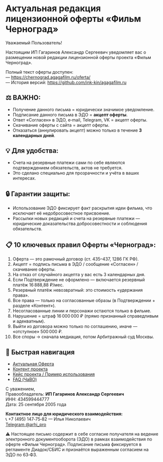 # Актуальная редакция лицензионной оферты «Фильм Черноград»

Уважаемый Пользователь!

Настоящим ИП Гагаринов Александр Сергеевич уведомляет вас о размещении новой редакции лицензионной оферты проекта «Фильм Черноград».  

Полный текст оферты доступен:  
— https://chernograd.agagafilm.ru/oferta/  
— История версий: https://github.com/ink-kin/agagafilm.ru  

## ⚖️ ВАЖНО:
- Получение данного письма = юридически значимое уведомление.  
- Подписание данного письма в ЭДО = **акцепт оферты**.  
- Ответ «Согласен» в ЭДО, e‑mail, Telegram, VK = акцепт оферты.  
- Скачивание оферты с сайта = акцепт оферты.  
- Отказаться (аннулировать акцепт) можно только в течение **3 календарных дней**.  

## 💡 Для удобства:
- Счета на резервные платежи сами по себе являются подтверждением обязательств, актов не требуется.  
- Это сделано специально для прозрачности и учёта в ваших интересах.  

## 🔒 Гарантии защиты:
- Использование ЭДО фиксирует факт раскрытия идеи фильма, что исключает её недобросовестное присвоение.  
- Рассылки новых редакций и счета на резервные платежи — юридические доказательства добросовестности и соблюдения обязательств.  

## 📋 10 ключевых правил Оферты «Черноград»:

1. Оферта — это рамочный договор (ст. 435–437, 1286 ГК РФ).  
2. Акцепт = подпись письма в ЭДО / сообщение «Согласен» / скачивание оферты.  
3. На отказ от случайного акцепта у вас есть 3 календарных дня.  
4. Если Подтверждение не оформлено — включается резервный платёж 16 888,88 ₽/мес.  
5. Резервный платёж невозвратный: это стоимость «удержания права».  
6. Все права — только на согласованные образы (в Подтверждении + разделе «Контент»).  
7. Несогласованные линии и персонажи остаются только в фильме.  
8. Нарушение = штраф 16 000 000 ₽ (прямо признанный справедливым и адекватным).  
9. Выйти из договора можно только по соглашению, иначе — «отступное» 500 000 ₽.  
10. Все споры → сначала медиация, потом Арбитражный суд Москвы.  

## 🔗 Быстрая навигация
- [Актуальная Оферта](https://chernograd.agagafilm.ru/oferta/)  
- [Контент проекта](https://chernograd.agagafilm.ru/about)  
- [Кейс проекта / Пример использования](https://chernograd.agagafilm.ru/case)  
- [FAQ (ЧаВО)](https://chernograd.agagafilm.ru/faq)  

С уважением,  
Правообладатель: **ИП Гагаринов Александр Сергеевич**  
ИНН: 434599444777  
Дата: 25 сентября 2005 года  

**Контактное лицо для юридического взаимодействия:**  
📞 +7 (495) 147‑75‑82 — Илья Николаевич  
[Telegram @arhi_pro](https://t.me/arhi_pro)  

⚠️ Настоящее письмо содержит в себе согласие получателя на ведение электронного документооборота (ЭДО) в рамках взаимодействия по оферте «Фильм Черноград». Подписание письма фиксируется в регламенте Диадок/СБИС и признаётся выраженным согласием на ЭДО по 63‑ФЗ.
